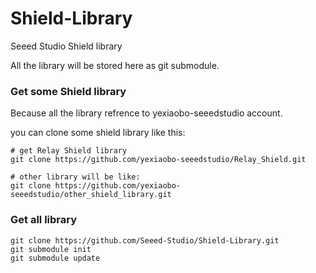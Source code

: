 Shield-Library
==============

Seeed Studio Shield library

All the library will be stored here as git submodule.

### Get some Shield library ###
Because all the library refrence to yexiaobo-seeedstudio account.

you can clone some shield library like this:
    
    # get Relay Shield library
    git clone https://github.com/yexiaobo-seeedstudio/Relay_Shield.git
    
    # other library will be like:
    git clone https://github.com/yexiaobo-seeedstudio/other_shield_library.git

### Get all library ###

    git clone https://github.com/Seeed-Studio/Shield-Library.git
    git submodule init
    git submodule update


